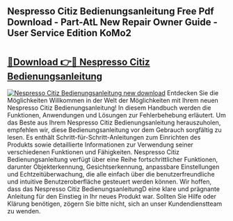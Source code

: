 ## Nespresso Citiz Bedienungsanleitung Free Pdf Download - Part-AtL New Repair Owner Guide - User Service Edition KoMo2

# <h2><a href="http://df09qp.blite.top/?on=Nespresso+Citiz+Bedienungsanleitung">🔗Download 👉🔴 Nespresso Citiz Bedienungsanleitung</a></h2>

[![Nespresso Citiz Bedienungsanleitung new download](https://i.imgur.com/lujVjoI.png)](http://df09qp.blite.top/?on=Nespresso+Citiz+Bedienungsanleitung)
Entdecken Sie die Möglichkeiten Willkommen in der Welt der Möglichkeiten mit Ihrem neuen Nespresso Citiz Bedienungsanleitung! In diesem Handbuch werden die Funktionen, Anwendungen und Lösungen zur Fehlerbehebung erläutert. Um das Beste aus Ihrem Nespresso Citiz Bedienungsanleitung herauszuholen, empfehlen wir, diese Bedienungsanleitung vor dem Gebrauch sorgfältig zu lesen. Es enthält Schritt-für-Schritt-Anleitungen zum Einrichten des Produkts sowie detaillierte Informationen zur Verwendung seiner verschiedenen Funktionen und Fähigkeiten. Nespresso Citiz Bedienungsanleitung verfügt über eine Reihe fortschrittlicher Funktionen, darunter Objekterkennung, Gesichtserkennung, anpassbare Einstellungen und Echtzeitüberwachung, die alle einfach über die benutzerfreundliche und intuitive Benutzeroberfläche gesteuert werden können. Wir hoffen, dass das Nespresso Citiz BedienungsanleitungD eine klare und prägnante Anleitung für den Einstieg in Ihr neues Produkt war. Sollten Sie Hilfe oder Klärung benötigen, zögern Sie bitte nicht, sich an unser Kundendienstteam zu wenden.
